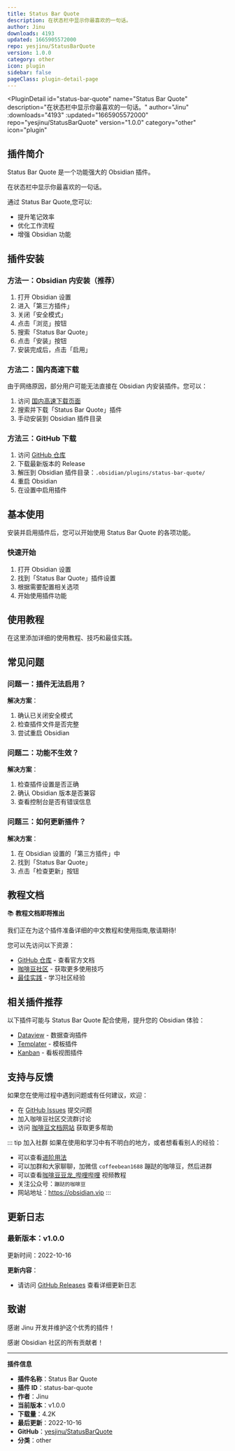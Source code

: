 ```yaml
---
title: Status Bar Quote
description: 在状态栏中显示你最喜欢的一句话。
author: Jinu
downloads: 4193
updated: 1665905572000
repo: yesjinu/StatusBarQuote
version: 1.0.0
category: other
icon: plugin
sidebar: false
pageClass: plugin-detail-page
---
```


<PluginDetail
  id="status-bar-quote"
  name="Status Bar Quote"
  description="在状态栏中显示你最喜欢的一句话。"
  author="Jinu"
  :downloads="4193"
  :updated="1665905572000"
  repo="yesjinu/StatusBarQuote"
  version="1.0.0"
  category="other"
  icon="plugin"
>

<!-- AUTO_GENERATED_START -->
## 插件简介

Status Bar Quote 是一个功能强大的 Obsidian 插件。

在状态栏中显示你最喜欢的一句话。

通过 Status Bar Quote,您可以:

- 提升笔记效率
- 优化工作流程
- 增强 Obsidian 功能

<!-- AUTO_GENERATED_END -->

<!-- AUTO_GENERATED_START -->
## 插件安装

### 方法一：Obsidian 内安装（推荐）

1. 打开 Obsidian 设置
2. 进入「第三方插件」
3. 关闭「安全模式」
4. 点击「浏览」按钮
5. 搜索「Status Bar Quote」
6. 点击「安装」按钮
7. 安装完成后，点击「启用」

### 方法二：国内高速下载

由于网络原因，部分用户可能无法直接在 Obsidian 内安装插件。您可以：

1. 访问 [国内高速下载页面](/zh/documentation/obsidian-plugins-download.html)
2. 搜索并下载「Status Bar Quote」插件
3. 手动安装到 Obsidian 插件目录

### 方法三：GitHub 下载

1. 访问 [GitHub 仓库](https://github.com/yesjinu/StatusBarQuote)
2. 下载最新版本的 Release
3. 解压到 Obsidian 插件目录：`.obsidian/plugins/status-bar-quote/`
4. 重启 Obsidian
5. 在设置中启用插件

## 基本使用

安装并启用插件后，您可以开始使用 Status Bar Quote 的各项功能。

### 快速开始

1. 打开 Obsidian 设置
2. 找到「Status Bar Quote」插件设置
3. 根据需要配置相关选项
4. 开始使用插件功能

<!-- AUTO_GENERATED_END -->

<!-- CUSTOM_CONTENT_START:tutorial -->
## 使用教程

在这里添加详细的使用教程、技巧和最佳实践。

<!-- CUSTOM_CONTENT_END:tutorial -->

<!-- SHARED_CONTENT_START -->
## 常见问题

### 问题一：插件无法启用？

**解决方案**：
1. 确认已关闭安全模式
2. 检查插件文件是否完整
3. 尝试重启 Obsidian

### 问题二：功能不生效？

**解决方案**：
1. 检查插件设置是否正确
2. 确认 Obsidian 版本是否兼容
3. 查看控制台是否有错误信息

### 问题三：如何更新插件？

**解决方案**：
1. 在 Obsidian 设置的「第三方插件」中
2. 找到「Status Bar Quote」
3. 点击「检查更新」按钮

## 教程文档

📚 **教程文档即将推出**

我们正在为这个插件准备详细的中文教程和使用指南,敬请期待!

您可以先访问以下资源：
- [GitHub 仓库](https://github.com/yesjinu/StatusBarQuote) - 查看官方文档
- [咖啡豆社区](/zh/bases/) - 获取更多使用技巧
- [最佳实践](/zh/best-practices/) - 学习社区经验

## 相关插件推荐

以下插件可能与 Status Bar Quote 配合使用，提升您的 Obsidian 体验：

- [Dataview](/zh/plugins/dataview.html) - 数据查询插件
- [Templater](/zh/plugins/templater-obsidian.html) - 模板插件
- [Kanban](/zh/plugins/obsidian-kanban.html) - 看板视图插件

## 支持与反馈

如果您在使用过程中遇到问题或有任何建议，欢迎：

- 在 [GitHub Issues](https://github.com/yesjinu/StatusBarQuote/issues) 提交问题
- 加入咖啡豆社区交流群讨论
- 访问 [咖啡豆文档网站](https://obsidian.vip) 获取更多帮助

::: tip 加入社群
如果在使用和学习中有不明白的地方，或者想看看别人的经验：
- 可以查看[进阶用法](/zh/advanced)
- 可以加群和大家聊聊，加微信 `coffeebean1688` 蹦跶的咖啡豆，然后进群
- 可以查看[咖啡豆豆龙_哔哩哔哩](https://space.bilibili.com/618777356) 视频教程
- 关注公众号：`蹦跶的咖啡豆`
- 网站地址：https://obsidian.vip
:::
<!-- SHARED_CONTENT_END -->

<!-- AUTO_GENERATED_START -->
## 更新日志

### 最新版本：v1.0.0

更新时间：2022-10-16

**更新内容**：
- 请访问 [GitHub Releases](https://github.com/yesjinu/StatusBarQuote/releases) 查看详细更新日志

## 致谢

感谢 Jinu 开发并维护这个优秀的插件！

感谢 Obsidian 社区的所有贡献者！

---

**插件信息**
- **插件名称**：Status Bar Quote
- **插件 ID**：status-bar-quote
- **作者**：Jinu
- **当前版本**：v1.0.0
- **下载量**：4.2K
- **最后更新**：2022-10-16
- **GitHub**：[yesjinu/StatusBarQuote](https://github.com/yesjinu/StatusBarQuote)
- **分类**：other
<!-- AUTO_GENERATED_END -->

</PluginDetail>

